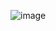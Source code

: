 ![image](https://github.com/vitorrausis/Faculdade-2024/assets/113448819/5d026a9d-5ee6-4914-90f8-56446ec97f3e)
